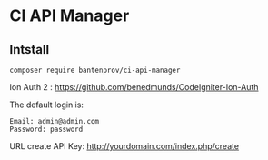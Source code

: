 # CI API Manager
## Intstall
```
composer require bantenprov/ci-api-manager
```
Ion Auth 2 : https://github.com/benedmunds/CodeIgniter-Ion-Auth

The default login is:

    Email: admin@admin.com
    Password: password

URL create API Key:
http://yourdomain.com/index.php/create
